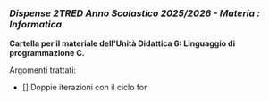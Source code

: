 ### *Dispense 2TRED Anno Scolastico 2025/2026 - Materia : Informatica*

**Cartella per il materiale dell'Unità Didattica 6: Linguaggio di programmazione C.**

Argomenti trattati:
- [] Doppie iterazioni con il ciclo for
